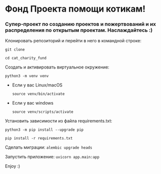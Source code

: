 # Фонд Проекта помощи котикам!

### Супер-проект по созданию проектов и пожертвований и их распределения по открытым проектам. Наслаждайтесь :)

Клонировать репозиторий и перейти в него в командной строке:

```
git clone 
```

```
cd cat_charity_fund
```

Cоздать и активировать виртуальное окружение:

```
python3 -m venv venv
```

* Если у вас Linux/macOS

    ```
    source venv/bin/activate
    ```

* Если у вас windows

    ```
    source venv/scripts/activate
    ```

Установить зависимости из файла requirements.txt:

```
python3 -m pip install --upgrade pip
```

```
pip install -r requirements.txt
```

Сделать миграции:
```alembic upgrade heads```

Запустить приложение:
```uvicorn app.main:app```

Enjoy :)
